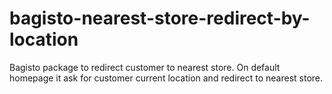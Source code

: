 # bagisto-nearest-store-redirect-by-location
Bagisto package to redirect customer to nearest store. On default homepage it ask for customer current location and redirect to nearest store.
